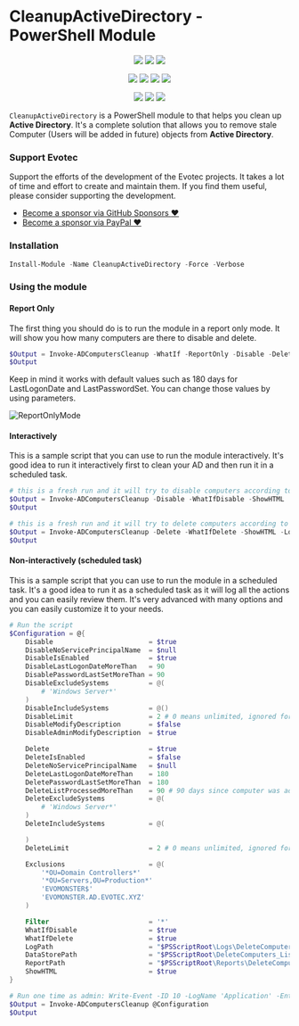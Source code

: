 ﻿# CleanupActiveDirectory - PowerShell Module

<p align="center">
  <a href="https://www.powershellgallery.com/packages/CleanupActiveDirectory"><img src="https://img.shields.io/powershellgallery/v/CleanupActiveDirectory.svg?style=flat-square"></a>
  <a href="https://www.powershellgallery.com/packages/CleanupActiveDirectory"><img src="https://img.shields.io/powershellgallery/vpre/CleanupActiveDirectory.svg?label=powershell%20gallery%20preview&colorB=yellow&style=flat-square"></a>
  <a href="https://github.com/EvotecIT/CleanupActiveDirectory"><img src="https://img.shields.io/github/license/EvotecIT/CleanupActiveDirectory.svg?style=flat-square"></a>
</p>

<p align="center">
  <a href="https://www.powershellgallery.com/packages/CleanupActiveDirectory"><img src="https://img.shields.io/powershellgallery/p/CleanupActiveDirectory.svg?style=flat-square"></a>
  <a href="https://github.com/EvotecIT/CleanupActiveDirectory"><img src="https://img.shields.io/github/languages/top/evotecit/CleanupActiveDirectory.svg?style=flat-square"></a>
  <a href="https://github.com/EvotecIT/CleanupActiveDirectory"><img src="https://img.shields.io/github/languages/code-size/evotecit/CleanupActiveDirectory.svg?style=flat-square"></a>
  <a href="https://www.powershellgallery.com/packages/CleanupActiveDirectory"><img src="https://img.shields.io/powershellgallery/dt/CleanupActiveDirectory.svg?style=flat-square"></a>
</p>

<p align="center">
  <a href="https://twitter.com/PrzemyslawKlys"><img src="https://img.shields.io/twitter/follow/PrzemyslawKlys.svg?label=Twitter%20%40PrzemyslawKlys&style=flat-square&logo=twitter"></a>
  <a href="https://evotec.xyz/hub"><img src="https://img.shields.io/badge/Blog-evotec.xyz-2A6496.svg?style=flat-square"></a>
  <a href="https://www.linkedin.com/in/pklys"><img src="https://img.shields.io/badge/LinkedIn-pklys-0077B5.svg?logo=LinkedIn&style=flat-square"></a>
</p>

`CleanupActiveDirectory` is a PowerShell module to that helps you clean up **Active Directory**.
It's a complete solution that allows you to remove stale Computer (Users will be added in future) objects from **Active Directory**.

### Support Evotec

Support the efforts of the development of the Evotec projects.
It takes a lot of time and effort to create and maintain them.
If you find them useful, please consider supporting the development.

 - [Become a sponsor via GitHub Sponsors :heart:](https://github.com/sponsors/PrzemyslawKlys)
 - [Become a sponsor via PayPal :heart:](https://paypal.me/PrzemyslawKlys)

### Installation

```powershell
Install-Module -Name CleanupActiveDirectory -Force -Verbose
```

### Using the module

#### Report Only

The first thing you should do is to run the module in a report only mode.
It will show you how many computers are there to disable and delete.

```powershell
$Output = Invoke-ADComputersCleanup -WhatIf -ReportOnly -Disable -Delete -ShowHTML
$Output
```

Keep in mind it works with default values such as 180 days for LastLogonDate and LastPasswordSet.
You can change those values by using parameters.

![ReportOnlyMode](https://raw.githubusercontent.com/EvotecIT/CleanupActiveDirectory/master/Examples/Images/ComputersReport.png)



#### Interactively

This is a sample script that you can use to run the module interactively.
It's good idea to run it interactively first to clean your AD and then run it in a scheduled task.

```powershell
# this is a fresh run and it will try to disable computers according to it's defaults
$Output = Invoke-ADComputersCleanup -Disable -WhatIfDisable -ShowHTML
$Output
```

```powershell
# this is a fresh run and it will try to delete computers according to it's defaults
$Output = Invoke-ADComputersCleanup -Delete -WhatIfDelete -ShowHTML -LogPath $PSScriptRoot\Logs\DeleteComputers_$((Get-Date).ToString('yyyy-MM-dd_HH_mm_ss')).log -ReportPath $PSScriptRoot\Reports\DeleteComputers_$((Get-Date).ToString('yyyy-MM-dd_HH_mm_ss')).html
$Output
```

#### Non-interactively (scheduled task)

This is a sample script that you can use to run the module in a scheduled task. It's a good idea to run it as a scheduled task as it will log all the actions and you can easily review them. It's very advanced with many options and you can easily customize it to your needs.

```powershell
# Run the script
$Configuration = @{
    Disable                        = $true
    DisableNoServicePrincipalName  = $null
    DisableIsEnabled               = $true
    DisableLastLogonDateMoreThan   = 90
    DisablePasswordLastSetMoreThan = 90
    DisableExcludeSystems          = @(
        # 'Windows Server*'
    )
    DisableIncludeSystems          = @()
    DisableLimit                   = 2 # 0 means unlimited, ignored for reports
    DisableModifyDescription       = $false
    DisableAdminModifyDescription  = $true

    Delete                         = $true
    DeleteIsEnabled                = $false
    DeleteNoServicePrincipalName   = $null
    DeleteLastLogonDateMoreThan    = 180
    DeletePasswordLastSetMoreThan  = 180
    DeleteListProcessedMoreThan    = 90 # 90 days since computer was added to list
    DeleteExcludeSystems           = @(
        # 'Windows Server*'
    )
    DeleteIncludeSystems           = @(

    )
    DeleteLimit                    = 2 # 0 means unlimited, ignored for reports

    Exclusions                     = @(
        '*OU=Domain Controllers*'
        '*OU=Servers,OU=Production*'
        'EVOMONSTER$'
        'EVOMONSTER.AD.EVOTEC.XYZ'
    )

    Filter                         = '*'
    WhatIfDisable                  = $true
    WhatIfDelete                   = $true
    LogPath                        = "$PSScriptRoot\Logs\DeleteComputers_$((Get-Date).ToString('yyyy-MM-dd_HH_mm_ss')).log"
    DataStorePath                  = "$PSScriptRoot\DeleteComputers_ListProcessed.xml"
    ReportPath                     = "$PSScriptRoot\Reports\DeleteComputers_$((Get-Date).ToString('yyyy-MM-dd_HH_mm_ss')).html"
    ShowHTML                       = $true
}

# Run one time as admin: Write-Event -ID 10 -LogName 'Application' -EntryType Information -Category 0 -Message 'Initialize' -Source 'CleanupComputers'
$Output = Invoke-ADComputersCleanup @Configuration
$Output
```
